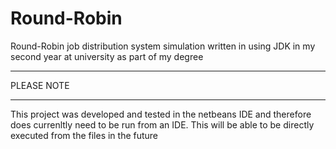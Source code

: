 # Round-Robin
Round-Robin job distribution system simulation written in using JDK in my second year at university as part of my degree

****
PLEASE NOTE
**** 
This project was developed and tested in the netbeans IDE and therefore does currenltly need to be run from an IDE. This will be able to be directly executed from the files in the future
